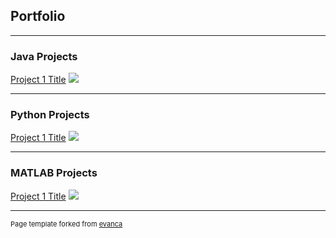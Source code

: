 ## Portfolio

---

### Java Projects 

[Project 1 Title](/sample_page)
<img src="images/dummy_thumbnail.jpg?raw=true"/>

---

### Python Projects 

[Project 1 Title](/sample_page)
<img src="images/dummy_thumbnail.jpg?raw=true"/>

---

### MATLAB Projects 

[Project 1 Title](/sample_page)
<img src="images/dummy_thumbnail.jpg?raw=true"/>

---



<p style="font-size:11px">Page template forked from <a href="https://github.com/evanca/quick-portfolio">evanca</a></p>
<!-- Remove above link if you don't want to attibute -->
